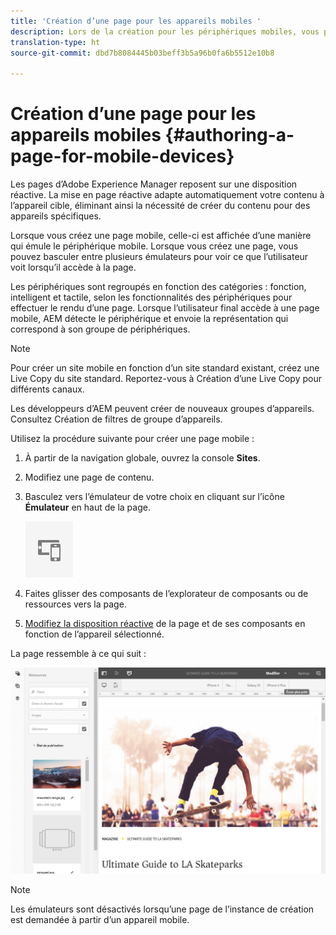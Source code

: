 ```yaml
---
title: 'Création d’une page pour les appareils mobiles '
description: Lors de la création pour les périphériques mobiles, vous pouvez basculer entre plusieurs émulateurs pour voir ce que l’utilisateur final voit.
translation-type: ht
source-git-commit: dbd7b8084445b03beff3b5a96b0fa6b5512e10b8

---
```



# Création d’une page pour les appareils mobiles {#authoring-a-page-for-mobile-devices}

Les pages d’Adobe Experience Manager reposent sur une disposition réactive. La mise en page réactive adapte automatiquement votre contenu à l’appareil cible, éliminant ainsi la nécessité de créer du contenu pour des appareils spécifiques.

Lorsque vous créez une page mobile, celle-ci est affichée d’une manière qui émule le périphérique mobile. Lorsque vous créez une page, vous pouvez basculer entre plusieurs émulateurs pour voir ce que l’utilisateur voit lorsqu’il accède à la page.

Les périphériques sont regroupés en fonction des catégories : fonction, intelligent et tactile, selon les fonctionnalités des périphériques pour effectuer le rendu d’une page. Lorsque l’utilisateur final accède à une page mobile, AEM détecte le périphérique et envoie la représentation qui correspond à son groupe de périphériques.

>[!NOTE]
>
>Pour créer un site mobile en fonction d’un site standard existant, créez une Live Copy du site standard. Reportez-vous à Création d’une Live Copy pour différents canaux.
>
>Les développeurs d’AEM peuvent créer de nouveaux groupes d’appareils. Consultez Création de filtres de groupe d’appareils.

<!--
>To create a mobile site based on an existing standard site, create a live copy of the standard site. (See [Creating a Live Copy for Different Channels](/help/sites-administering/msm-livecopy.md).)
>
>AEM developers can create new device groups. (See [Creating Device Group Filters](/help/sites-developing/groupfilters.md).)
-->

Utilisez la procédure suivante pour créer une page mobile :

1. À partir de la navigation globale, ouvrez la console **Sites**.
1. Modifiez une page de contenu.
1. Basculez vers l’émulateur de votre choix en cliquant sur l’icône **Émulateur** en haut de la page.

   ![Icône Emulateur](/help/sites-cloud/authoring/assets/emulator.png)

1. Faites glisser des composants de l’explorateur de composants ou de ressources vers la page.
1. [Modifiez la disposition réactive](/help/sites-cloud/authoring/features/responsive-layout.md) de la page et de ses composants en fonction de l’appareil sélectionné.

La page ressemble à ce qui suit :

![Exemple de mobile](/help/sites-cloud/authoring/assets/mobile.png)

>[!NOTE]
>
>Les émulateurs sont désactivés lorsqu’une page de l’instance de création est demandée à partir d’un appareil mobile.
